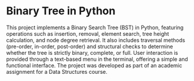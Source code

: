 # Binary Tree in Python
This project implements a Binary Search Tree (BST) in Python, featuring operations such as insertion, removal, element search, tree height calculation, and node degree retrieval. It also includes traversal methods (pre-order, in-order, post-order) and structural checks to determine whether the tree is strictly binary, complete, or full. User interaction is provided through a text-based menu in the terminal, offering a simple and functional interface. The project was developed as part of an academic assignment for a Data Structures course.
